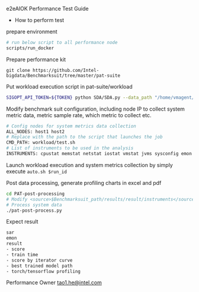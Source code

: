 e2eAIOK Performance Test Guide

* How to perform test

prepare environment

``` bash
# run below script to all performance node
scripts/run_docker
```

Prepare performance kit

`git clone https://github.com/Intel-bigdata/Benchmarksuit/tree/master/pat-suite`

Put workload execution script in pat-suite/workload
``` bash
SIGOPT_API_TOKEN=${TOKEN} python SDA/SDA.py --data_path "/home/vmagent/app/dataset/amazon_reviews" --model_name {name} --no_sigopt
```

Modify benchmark suit configuration, including node IP to collect system metric data, metric sample rate, which metric to collect etc.
``` bash
# Config nodes for system metrics data collection
ALL_NODES: host1 host2
# Replace with the path to the script that launches the job
CMD_PATH: workload/test.sh
# List of instruments to be used in the analysis
INSTRUMENTS: cpustat memstat netstat iostat vmstat jvms sysconfig emon
```
Launch workload execution and system metrics collection by simply execute `auto.sh $run_id`

Post data processing, generate profiling charts in excel and pdf
``` bash
cd PAT-post-processing
# Modify <source>$Benchmarksuit_path/results/result/instruments</source> in config.xml to your result dir
# Process system data
./pat-post-process.py
```

Expect result
``` bash
sar
emon
result
- score
- train time
- score by iterator curve
- best trained model path
- torch/tensorflow profiling
```

Performance Owner
tao1.he@intel.com
